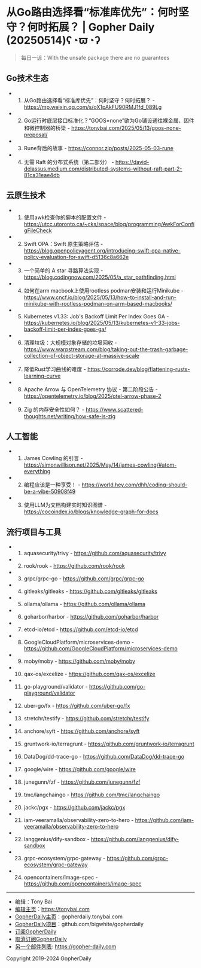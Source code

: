 # 从Go路由选择看“标准库优先”：何时坚守？何时拓展？ | Gopher Daily (20250514)ʕ◔ϖ◔ʔ

>每日一谚：With the unsafe package there are no guarantees

## Go技术生态


- 1. 从Go路由选择看“标准库优先”：何时坚守？何时拓展？ - https://mp.weixin.qq.com/s/oX1pAkFU90RMJ1fd_089Lg

- 2. Go运行时底层接口标准化？“GOOS=none”欲为Go铺设通往裸金属、固件和微控制器的桥梁 - https://tonybai.com/2025/05/13/goos-none-proposal/

- 3. Rune背后的故事 - https://connor.zip/posts/2025-05-03-rune

- 4. 无需 Raft 的分布式系统（第二部分） - https://david-delassus.medium.com/distributed-systems-without-raft-part-2-81ca31eae4db


## 云原生技术


- 1. 使用awk检查你的脚本的配置文件 - https://utcc.utoronto.ca/~cks/space/blog/programming/AwkForConfigFileCheck

- 2. Swift OPA：Swift 原生策略评估 - https://blog.openpolicyagent.org/introducing-swift-opa-native-policy-evaluation-for-swift-d5136c8a662e

- 3. 一个简单的 A star 寻路算法实现 - https://blog.codingnow.com/2025/05/a_star_pathfinding.html

- 4. 如何在arm macbook上使用rootless podman安装和运行Minikube - https://www.cncf.io/blog/2025/05/13/how-to-install-and-run-minikube-with-rootless-podman-on-arm-based-macbooks/

- 5. Kubernetes v1.33: Job&#39;s Backoff Limit Per Index Goes GA - https://kubernetes.io/blog/2025/05/13/kubernetes-v1-33-jobs-backoff-limit-per-index-goes-ga/

- 6. 清理垃圾：大规模对象存储的垃圾回收 - https://www.warpstream.com/blog/taking-out-the-trash-garbage-collection-of-object-storage-at-massive-scale

- 7. 降低Rust学习曲线的难度 - https://corrode.dev/blog/flattening-rusts-learning-curve

- 8. Apache Arrow 与 OpenTelemetry 协议 - 第二阶段公告 - https://opentelemetry.io/blog/2025/otel-arrow-phase-2

- 9. Zig 的内存安全性如何？ - https://www.scattered-thoughts.net/writing/how-safe-is-zig


## 人工智能


- 1. James Cowling 的引言 - https://simonwillison.net/2025/May/14/james-cowling/#atom-everything

- 2. 编程应该是一种享受！ - https://world.hey.com/dhh/coding-should-be-a-vibe-50908f49

- 3. 使用LLM为文档构建实时知识图谱 - https://cocoindex.io/blogs/knowledge-graph-for-docs


## 流行项目与工具


- 1. aquasecurity/trivy - https://github.com/aquasecurity/trivy

- 2. rook/rook - https://github.com/rook/rook

- 3. grpc/grpc-go - https://github.com/grpc/grpc-go

- 4. gitleaks/gitleaks - https://github.com/gitleaks/gitleaks

- 5. ollama/ollama - https://github.com/ollama/ollama

- 6. goharbor/harbor - https://github.com/goharbor/harbor

- 7. etcd-io/etcd - https://github.com/etcd-io/etcd

- 8. GoogleCloudPlatform/microservices-demo - https://github.com/GoogleCloudPlatform/microservices-demo

- 9. moby/moby - https://github.com/moby/moby

- 10. qax-os/excelize - https://github.com/qax-os/excelize

- 11. go-playground/validator - https://github.com/go-playground/validator

- 12. uber-go/fx - https://github.com/uber-go/fx

- 13. stretchr/testify - https://github.com/stretchr/testify

- 14. anchore/syft - https://github.com/anchore/syft

- 15. gruntwork-io/terragrunt - https://github.com/gruntwork-io/terragrunt

- 16. DataDog/dd-trace-go - https://github.com/DataDog/dd-trace-go

- 17. google/wire - https://github.com/google/wire

- 18. junegunn/fzf - https://github.com/junegunn/fzf

- 19. tmc/langchaingo - https://github.com/tmc/langchaingo

- 20. jackc/pgx - https://github.com/jackc/pgx

- 21. iam-veeramalla/observability-zero-to-hero - https://github.com/iam-veeramalla/observability-zero-to-hero

- 22. langgenius/dify-sandbox - https://github.com/langgenius/dify-sandbox

- 23. grpc-ecosystem/grpc-gateway - https://github.com/grpc-ecosystem/grpc-gateway

- 24. opencontainers/image-spec - https://github.com/opencontainers/image-spec


----

- 编辑：Tony Bai
- [编辑主页](https://tonybai.com)：https://tonybai.com
- [GopherDaily主页](https://gopherdaily.tonybai.com)：gopherdaily.tonybai.com
- [GopherDaily项目](https://github.com/bigwhite/gopherdaily)：github.com/bigwhite/gopherdaily
- [订阅GopherDaily](https://gopherdaily.tonybai.com/subscribe)
- [取消订阅GopherDaily](https://gopherdaily.tonybai.com/unsubscribe)
- [另一个邮件列表](https://gopher-daily.com): https://gopher-daily.com

Copyright 2019-2024 GopherDaily
